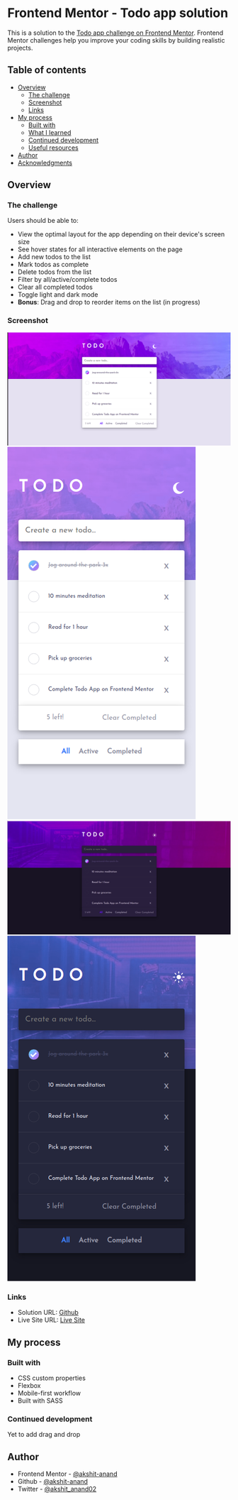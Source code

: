 # Frontend Mentor - Todo app solution

This is a solution to the [Todo app challenge on Frontend Mentor](https://www.frontendmentor.io/challenges/todo-app-Su1_KokOW). Frontend Mentor challenges help you improve your coding skills by building realistic projects.

## Table of contents

- [Overview](#overview)
  - [The challenge](#the-challenge)
  - [Screenshot](#screenshot)
  - [Links](#links)
- [My process](#my-process)
  - [Built with](#built-with)
  - [What I learned](#what-i-learned)
  - [Continued development](#continued-development)
  - [Useful resources](#useful-resources)
- [Author](#author)
- [Acknowledgments](#acknowledgments)

## Overview

### The challenge

Users should be able to:

- View the optimal layout for the app depending on their device's screen size
- See hover states for all interactive elements on the page
- Add new todos to the list
- Mark todos as complete
- Delete todos from the list
- Filter by all/active/complete todos
- Clear all completed todos
- Toggle light and dark mode
- **Bonus**: Drag and drop to reorder items on the list (in progress)

### Screenshot

![](./screenshots/light.png)
![](./screenshots/mobile-light.png)
![](./screenshots/dark.png)
![](./screenshots/mobile-dark.png)

### Links

- Solution URL: [Github](https://github.com/akshit-anand/todo-app-frontend-mentor)
- Live Site URL: [Live Site](https://akshit-anand.github.io/todo-app-frontend-mentor/)

## My process

### Built with

- CSS custom properties
- Flexbox
- Mobile-first workflow
- Built with SASS

### Continued development

Yet to add drag and drop

## Author

- Frontend Mentor - [@akshit-anand](https://www.frontendmentor.io/profile/akshit-anand)
- Github - [@akshit-anand](https://github.com/akshit-anand)
- Twitter - [@akshit_anand02](https://twitter.com/akshit_anand02)
